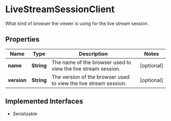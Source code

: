

# LiveStreamSessionClient

What kind of browser the viewer is using for the live stream session.
## Properties

Name | Type | Description | Notes
------------ | ------------- | ------------- | -------------
**name** | **String** | The name of the browser used to view the live stream session. |  [optional]
**version** | **String** | The version of the browser used to view the live stream session. |  [optional]


## Implemented Interfaces

* Serializable


